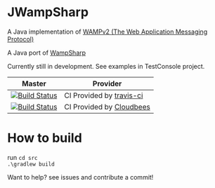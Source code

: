 JWampSharp
==========

A Java implementation of [WAMPv2 (The Web Application Messaging Protocol)][WampLink]

A Java port of [WampSharp][WampSharpLink]

Currently still in development. See examples in TestConsole project.

Master | Provider
------ | --------
[![Build Status][MonoImgMaster]][MonoLinkMaster] | CI Provided by [travis-ci][] 
[![Build Status][CloudbeesImgMaster]][CloudbeesLinkMaster] | CI Provided by [Cloudbees][] 

[MonoImgMaster]:https://travis-ci.org/darkl/JWampSharp.png?branch=master
[MonoLinkMaster]:https://travis-ci.org/darkl/JWampSharp

[CloudbeesImgMaster]:https://darkl.ci.cloudbees.com/job/JWampSharp-master/badge/icon
[CloudbeesLinkMaster]:https://darkl.ci.cloudbees.com/job/JWampSharp-master/


[WampLink]:http://wamp.ws
[WampSharpLink]:https://github.com/darkl/WampSharp/
[travis-ci]:https://travis-ci.org/
[Cloudbees]:https://www.cloudbees.com/

How to build
==========

run 
`cd src` <br />
`.\gradlew build`


Want to help? see issues and contribute a commit!
